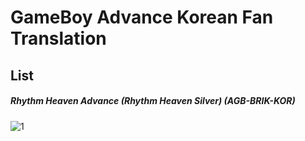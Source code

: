 # GameBoy Advance Korean Fan Translation
## List
##### Rhythm Heaven Advance (Rhythm Heaven Silver) (AGB-BRIK-KOR)



![1](https://user-images.githubusercontent.com/24960466/39407371-02189128-4c00-11e8-96cf-8e86ae50c6d4.png)
